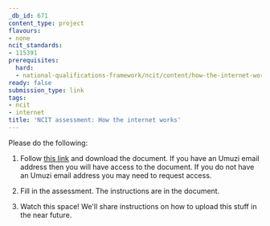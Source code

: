 ```yaml
---
_db_id: 671
content_type: project
flavours:
- none
ncit_standards:
- 115391
prerequisites:
  hard:
  - national-qualifications-framework/ncit/content/how-the-internet-works
ready: false
submission_type: link
tags:
- ncit
- internet
title: 'NCIT assessment: How the internet works'
---
```


Please do the following:

1. Follow [this link](https://drive.google.com/file/d/1YtW4iBMCZuBYxUf1YCZGsDRFminxXKk9/view?usp=sharing) and download the document. If you have an Umuzi email address then you will have access to the document. If you do not have an Umuzi email address you may need to request access.

2. Fill in the assessment. The instructions are in the document. 
   
3. Watch this space! We'll share instructions on how to upload this stuff in the near future.